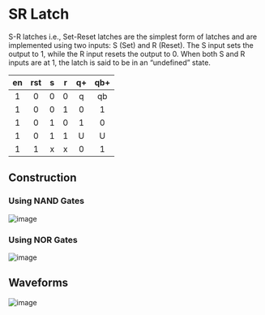 # SR Latch
<p>S-R latches i.e., Set-Reset latches are the simplest form of latches and are implemented using two inputs: S (Set) and R (Reset). The S input sets the output to 1, while the R input resets the output to 0. When both S and R inputs are at 1, the latch is said to be in an “undefined” state. </p>
<table align="center">
	<thead>
		<th>en</th>
		<th>rst</th>
		<th>s</th>
		<th>r</th>
		<th>q+</th>
		<th>qb+</th>
	</thead>
	<tbody align="center">
		<tr>
			<td>1</td>
			<td>0</td>
			<td>0</td>
			<td>0</td>
			<td>q</td>
			<td>qb</td>
		</tr>
		<tr>
			<td>1</td>
			<td>0</td>
			<td>0</td>
			<td>1</td>
			<td>0</td>
			<td>1</td>
		</tr>
		<tr>
			<td>1</td>
			<td>0</td>
			<td>1</td>
			<td>0</td>
			<td>1</td>
			<td>0</td>
		</tr>
		<tr>
			<td>1</td>
			<td>0</td>
			<td>1</td>
			<td>1</td>
			<td>U</td>
			<td>U</td>
		</tr>
		<tr>
			<td>1</td>
			<td>1</td>
			<td>x</td>
			<td>x</td>
			<td>0</td>
			<td>1</td>
		</tr>
	</tbody>
</table>

## Construction
### Using NAND Gates
![image](https://github.com/user-attachments/assets/98ab049a-ad51-4c2f-bb33-aa957394133d) 
### Using NOR Gates
![image](https://github.com/user-attachments/assets/e61cb20c-8a70-4356-bcbf-d24a7a88c1b6)


## Waveforms
![image](https://github.com/user-attachments/assets/fa0ff6da-d304-499b-aa48-70705c6dd786)


